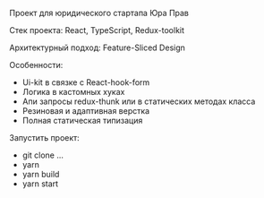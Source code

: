 Проект для юридического стартапа Юра Прав

Стек проекта: React, TypeScript, Redux-toolkit

Архитектурный подход: Feature-Sliced Design

Особенности: 
  - Ui-kit в связке с React-hook-form
  - Логика в кастомных хуках
  - Апи запросы redux-thunk или в статических методах класса
  - Резиновая и адаптивная верстка
  - Полная статическая типизация

Запустить проект:
  - git clone ...
  - yarn
  - yarn build
  - yarn start
